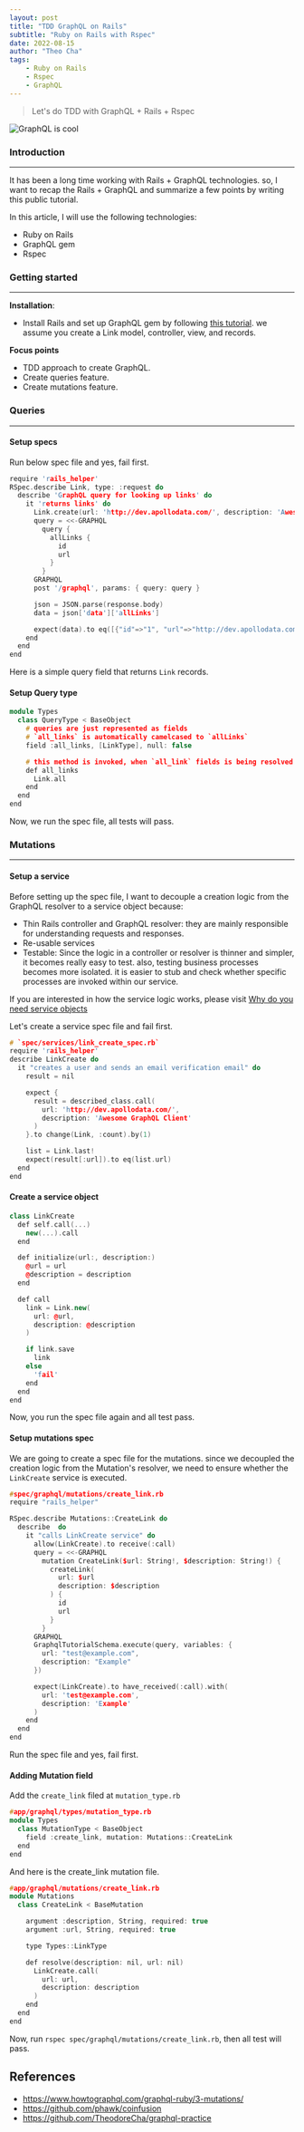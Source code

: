 ```yaml
---
layout: post
title: "TDD GraphQL on Rails"
subtitle: "Ruby on Rails with Rspec"
date: 2022-08-15
author: "Theo Cha"
tags:
    - Ruby on Rails
    - Rspec
    - GraphQL
---
```



> Let's do TDD with GraphQL + Rails + Rspec

![GraphQL is cool](/img/post/graphql-is-cool.jpeg "GraphQL is cool")

### Introduction
----------------------------------------

It has been a long time working with Rails + GraphQL technologies. so, I want to recap the Rails + GraphQL and summarize a few points by writing this public tutorial.

In this article, I will use the following technologies:

- Ruby on Rails
- GraphQL gem
- Rspec

### Getting started
----------------------------------------

**Installation**:
- Install Rails and set up GraphQL gem by following [this tutorial](https://www.howtographql.com/graphql-ruby/1-getting-started/). we assume you create a Link model, controller, view, and records.

**Focus points**
- TDD approach to create GraphQL.
- Create queries feature.
- Create mutations feature.

### Queries
----------------------------------------

#### Setup specs

Run below spec file and yes, fail first.

```cpp
require 'rails_helper'
RSpec.describe Link, type: :request do
  describe 'GraphQL query for looking up links' do
    it 'returns links' do
      Link.create(url: 'http://dev.apollodata.com/', description: 'Awesome GraphQL Client')
      query = <<-GRAPHQL
        query {
          allLinks {
            id
            url
          }
        }
      GRAPHQL
      post '/graphql', params: { query: query }

      json = JSON.parse(response.body)
      data = json['data']['allLinks']

      expect(data).to eq([{"id"=>"1", "url"=>"http://dev.apollodata.com/"}])
    end
  end
end
```

Here is a simple query field that returns `Link` records.

#### Setup Query type
```cpp
module Types
  class QueryType < BaseObject
    # queries are just represented as fields
    # `all_links` is automatically camelcased to `allLinks`
    field :all_links, [LinkType], null: false

    # this method is invoked, when `all_link` fields is being resolved
    def all_links
      Link.all
    end
  end
end
```

Now, we run the spec file, all tests will pass.

### Mutations
----------------------------------------
#### Setup a service

Before setting up the spec file, I want to decouple a creation logic from the GraphQL resolver to a service object because:

- Thin Rails controller and GraphQL resolver: they are mainly responsible for understanding requests and responses.
- Re-usable services
- Testable: Since the logic in a controller or resolver is thinner and simpler, it becomes really easy to test. also, testing business processes becomes more isolated. it is easier to stub and check whether specific processes are invoked within our service.

If you are interested in how the service logic works, please visit [Why do you need service objects](https://theodorecha.github.io/2022/08/11/why-do-you-need-service-objects/)

Let's create a service spec file and fail first.

```cpp
# `spec/services/link_create_spec.rb`
require 'rails_helper'
describe LinkCreate do
  it "creates a user and sends an email verification email" do
    result = nil

    expect {
      result = described_class.call(
        url: 'http://dev.apollodata.com/',
        description: 'Awesome GraphQL Client'
      )
    }.to change(Link, :count).by(1)

    list = Link.last!
    expect(result[:url]).to eq(list.url)
  end
end
```

#### Create a service object
```cpp
class LinkCreate
  def self.call(...)
    new(...).call
  end

  def initialize(url:, description:)
    @url = url
    @description = description
  end

  def call
    link = Link.new(
      url: @url,
      description: @description
    )

    if link.save
      link
    else
      'fail'
    end
  end
end
```

Now, you run the spec file again and all test pass.

#### Setup mutations spec

We are going to create a spec file for the mutations. since we decoupled the creation logic from the Mutation's resolver, we need to ensure whether the `LinkCreate` service is executed.

```cpp
#spec/graphql/mutations/create_link.rb
require "rails_helper"

RSpec.describe Mutations::CreateLink do
  describe  do
    it "calls LinkCreate service" do
      allow(LinkCreate).to receive(:call)
      query = <<-GRAPHQL
        mutation CreateLink($url: String!, $description: String!) {
          createLink(
            url: $url
            description: $description
          ) {
            id
            url
          }
        }
      GRAPHQL
      GraphqlTutorialSchema.execute(query, variables: {
        url: "test@example.com",
        description: "Example"
      })

      expect(LinkCreate).to have_received(:call).with(
        url: 'test@example.com',
        description: 'Example'
      )
    end
  end
end
```

Run the spec file and yes, fail first.

#### Adding Mutation field

Add the `create_link` filed at `mutation_type.rb`

```cpp
#app/graphql/types/mutation_type.rb
module Types
  class MutationType < BaseObject
    field :create_link, mutation: Mutations::CreateLink
  end
end
```
And here is the create_link mutation file.

```cpp
#app/graphql/mutations/create_link.rb
module Mutations
  class CreateLink < BaseMutation

    argument :description, String, required: true
    argument :url, String, required: true

    type Types::LinkType

    def resolve(description: nil, url: nil)
      LinkCreate.call(
        url: url,
        description: description
      )
    end
  end
end
```

Now, run `rspec spec/graphql/mutations/create_link.rb`, then all test will pass.

References
----------

- <https://www.howtographql.com/graphql-ruby/3-mutations/>
- <https://github.com/phawk/coinfusion>
- <https://github.com/TheodoreCha/graphql-practice>









